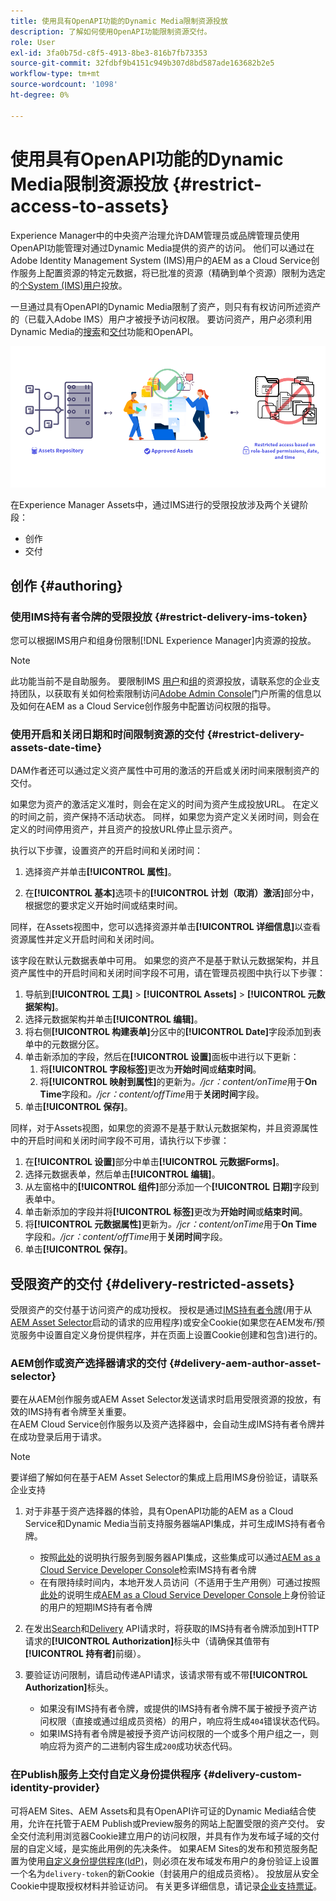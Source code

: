 ```yaml
---
title: 使用具有OpenAPI功能的Dynamic Media限制资源投放
description: 了解如何使用OpenAPI功能限制资源交付。
role: User
exl-id: 3fa0b75d-c8f5-4913-8be3-816b7fb73353
source-git-commit: 32fdbf9b4151c949b307d8bd587ade163682b2e5
workflow-type: tm+mt
source-wordcount: '1098'
ht-degree: 0%

---
```


# 使用具有OpenAPI功能的Dynamic Media限制资源投放 {#restrict-access-to-assets}

Experience Manager中的中央资产治理允许DAM管理员或品牌管理员使用OpenAPI功能管理对通过Dynamic Media提供的资产的访问。 他们可以通过在Adobe Identity Management System (IMS)用户的AEM as a Cloud Service创作服务上配置资源的特定元数据，将已批准的资源（精确到单个资源）限制为选定的[个System (IMS)用户](https://helpx.adobe.com/in/enterprise/using/users.html#user-mgt-strategy)投放。

一旦通过具有OpenAPI的Dynamic Media限制了资产，则只有有权访问所述资产的（已载入Adobe IMS）用户才被授予访问权限。 要访问资产，用户必须利用Dynamic Media的[搜索](search-assets-api.md)和[交付](deliver-assets-apis.md)功能和OpenAPI。

![限制了对资源的访问](/help/assets/assets/restricted-access.png)

在Experience Manager Assets中，通过IMS进行的受限投放涉及两个关键阶段：

* 创作
* 交付

## 创作 {#authoring}

### 使用IMS持有者令牌的受限投放 {#restrict-delivery-ims-token}

您可以根据IMS用户和组身份限制[!DNL Experience Manager]内资源的投放。

>[!NOTE]
>
> 此功能当前不是自助服务。 要限制IMS [用户](https://helpx.adobe.com/in/enterprise/using/manage-directory-users.html)和[组](https://helpx.adobe.com/in/enterprise/using/user-groups.html)的资源投放，请联系您的企业支持团队，以获取有关如何检索限制访问[Adobe Admin Console](https://adminconsole.adobe.com/)门户所需的信息以及如何在AEM as a Cloud Service创作服务中配置访问权限的指导。

### 使用开启和关闭日期和时间限制资源的交付 {#restrict-delivery-assets-date-time}

DAM作者还可以通过定义资产属性中可用的激活的开启或关闭时间来限制资产的交付。

如果您为资产的激活定义准时，则会在定义的时间为资产生成投放URL。 在定义的时间之前，资产保持不活动状态。 同样，如果您为资产定义关闭时间，则会在定义的时间停用资产，并且资产的投放URL停止显示资产。

执行以下步骤，设置资产的开启时间和关闭时间：

1. 选择资产并单击&#x200B;**[!UICONTROL 属性]**。

1. 在&#x200B;**[!UICONTROL 基本]**&#x200B;选项卡的&#x200B;**[!UICONTROL 计划（取消）激活]**&#x200B;部分中，根据您的要求定义开始时间或结束时间。

同样，在Assets视图中，您可以选择资源并单击&#x200B;**[!UICONTROL 详细信息]**&#x200B;以查看资源属性并定义开启时间和关闭时间。

该字段在默认元数据表单中可用。 如果您的资产不是基于默认元数据架构，并且资产属性中的开启时间和关闭时间字段不可用，请在管理员视图中执行以下步骤：

1. 导航到&#x200B;**[!UICONTROL 工具]** > **[!UICONTROL Assets]** > **[!UICONTROL 元数据架构]**。
1. 选择元数据架构并单击&#x200B;**[!UICONTROL 编辑]**。
1. 将右侧&#x200B;**[!UICONTROL 构建表单]**&#x200B;分区中的&#x200B;**[!UICONTROL Date]**&#x200B;字段添加到表单中的元数据分区。
1. 单击新添加的字段，然后在&#x200B;**[!UICONTROL 设置]**&#x200B;面板中进行以下更新：
   1. 将&#x200B;**[!UICONTROL 字段标签]**&#x200B;更改为&#x200B;**开始时间**&#x200B;或&#x200B;**结束时间**。
   1. 将&#x200B;**[!UICONTROL 映射到属性]**&#x200B;的更新为&#x200B;_。/jcr：content/onTime_&#x200B;用于&#x200B;**On Time**&#x200B;字段和&#x200B;_。/jcr：content/offTime_&#x200B;用于&#x200B;**关闭时间**&#x200B;字段。
1. 单击&#x200B;**[!UICONTROL 保存]**。

同样，对于Assets视图，如果您的资源不是基于默认元数据架构，并且资源属性中的开启时间和关闭时间字段不可用，请执行以下步骤：

1. 在&#x200B;**[!UICONTROL 设置]**&#x200B;部分中单击&#x200B;**[!UICONTROL 元数据Forms]**。
1. 选择元数据表单，然后单击&#x200B;**[!UICONTROL 编辑]**。
1. 从左窗格中的&#x200B;**[!UICONTROL 组件]**&#x200B;部分添加一个&#x200B;**[!UICONTROL 日期]**&#x200B;字段到表单中。
1. 单击新添加的字段并将&#x200B;**[!UICONTROL 标签]**&#x200B;更改为&#x200B;**开始时间**&#x200B;或&#x200B;**结束时间**。
1. 将&#x200B;**[!UICONTROL 元数据属性]**&#x200B;更新为&#x200B;_。/jcr：content/onTime_&#x200B;用于&#x200B;**On Time**&#x200B;字段和&#x200B;_。/jcr：content/offTime_&#x200B;用于&#x200B;**关闭时间**&#x200B;字段。
1. 单击&#x200B;**[!UICONTROL 保存]**。



## 受限资产的交付 {#delivery-restricted-assets}

受限资产的交付基于访问资产的成功授权。 授权是通过[IMS持有者令牌](https://developer.adobe.com/developer-console/docs/guides/authentication/UserAuthentication/)&#x200B;(用于从[AEM Asset Selector](https://experienceleague.adobe.com/zh-hans/docs/experience-manager-cloud-service/content/assets/manage/asset-selector/overview-asset-selector)启动的请求的应用程序)或安全Cookie(如果您在AEM发布/预览服务中设置自定义身份提供程序，并在页面上设置Cookie创建和包含)进行的。

### AEM创作或资产选择器请求的交付 {#delivery-aem-author-asset-selector}

要在从AEM创作服务或AEM Asset Selector发送请求时启用受限资源的投放，有效的IMS持有者令牌至关重要。\
在AEM Cloud Service创作服务以及资产选择器中，会自动生成IMS持有者令牌并在成功登录后用于请求。

>[!NOTE]
>
>要详细了解如何在基于AEM Asset Selector的集成上启用IMS身份验证，请联系企业支持

1. 对于非基于资产选择器的体验，具有OpenAPI功能的AEM as a Cloud Service和Dynamic Media当前支持服务器端API集成，并可生成IMS持有者令牌。
   * 按照[此处](https://experienceleague.adobe.com/zh-hans/docs/experience-manager-cloud-service/content/implementing/developing/generating-access-tokens-for-server-side-apis#the-server-to-server-flow)的说明执行服务到服务器API集成，这些集成可以通过[AEM as a Cloud Service Developer Console](https://experienceleague.adobe.com/zh-hans/docs/experience-manager-cloud-service/content/implementing/developing/development-guidelines#crxde-lite-and-developer-console)检索IMS持有者令牌
   * 在有限持续时间内，本地开发人员访问（不适用于生产用例）可通过按照[此处](https://experienceleague.adobe.com/zh-hans/docs/experience-manager-cloud-service/content/implementing/developing/generating-access-tokens-for-server-side-apis#developer-flow)的说明生成[AEM as a Cloud Service Developer Console](https://experienceleague.adobe.com/zh-hans/docs/experience-manager-cloud-service/content/implementing/developing/development-guidelines#crxde-lite-and-developer-console)上身份验证的用户的短期IMS持有者令牌

1. 在发出[Search](search-assets-api.md)和[Delivery](deliver-assets-apis.md) API请求时，将获取的IMS持有者令牌添加到HTTP请求的&#x200B;**[!UICONTROL Authorization]**&#x200B;标头中（请确保其值带有&#x200B;**[!UICONTROL 持有者]**&#x200B;前缀）。

1. 要验证访问限制，请启动传递API请求，该请求带有或不带&#x200B;**[!UICONTROL Authorization]**&#x200B;标头。
   * 如果没有IMS持有者令牌，或提供的IMS持有者令牌不属于被授予资产访问权限（直接或通过组成员资格）的用户，响应将生成`404`错误状态代码。
   * 如果IMS持有者令牌是被授予资产访问权限的一个或多个用户组之一，则响应将为资产的二进制内容生成`200`成功状态代码。

### 在Publish服务上交付自定义身份提供程序 {#delivery-custom-identity-provider}

可将AEM Sites、AEM Assets和具有OpenAPI许可证的Dynamic Media结合使用，允许在托管于AEM Publish或Preview服务的网站上配置受限的资产交付。 安全交付流利用浏览器Cookie建立用户的访问权限，并具有作为发布域子域的交付层的自定义域，是实施此用例的先决条件。 如果AEM Sites的发布和预览服务配置为使用[自定义身份提供程序(IdP)](https://experienceleague.adobe.com/zh-hans/docs/experience-manager-learn/cloud-service/authentication/saml-2-0)，则必须在发布域发布用户的身份验证上设置一个名为`delivery-token`的新Cookie（封装用户的组成员资格）。 投放层从安全Cookie中提取授权材料并验证访问。 有关更多详细信息，请记录[企业支持票证](/help/assets/dynamic-media-open-apis-overview.md#how-to-enable-the-dynamic-media-with-openapi-capabilities)。

